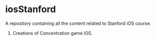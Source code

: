 # iosStanford
A repository containing all the content related to Stanford iOS course.
1. Creations of Concentration game iOS.
